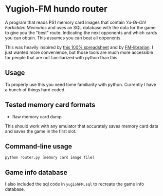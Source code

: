 # Yugioh-FM hundo router

A program that reads PS1 memory card images that contain *Yu-Gi-Oh! Forbidden Memories* and uses an SQL database with the data for the game to give you the "best" route. Indicating the next opponents and which cards you can obtain. This assumes you can beat all opponents.

This was heavily inspired by [this 100% spreadsheet](https://docs.google.com/spreadsheets/d/1itRIuMimb5V8MvUvhijNrmo-gVGR58UTeTZN0KXwPno/edit?gid=558946044#gid=558946044) and by [FM-librarian](https://github.com/sg4e/FM-Librarian). I just wanted more convenience, but those tools are much more accessible for people that are not familiarized with python than this.

## Usage
To properly use this you need tome familiarity with python. Currently I have a bunch of things hard coded.

## Tested memory card formats
* Raw memory card dump

This should work with any emulator that accurately saves memory card data and saves the game in the first slot.

## Command-line usage
```
python router.py [memory card image file]
```

## Game info database

I also included the sql code in `yugiohFM.sql` to recreate the game info database.
